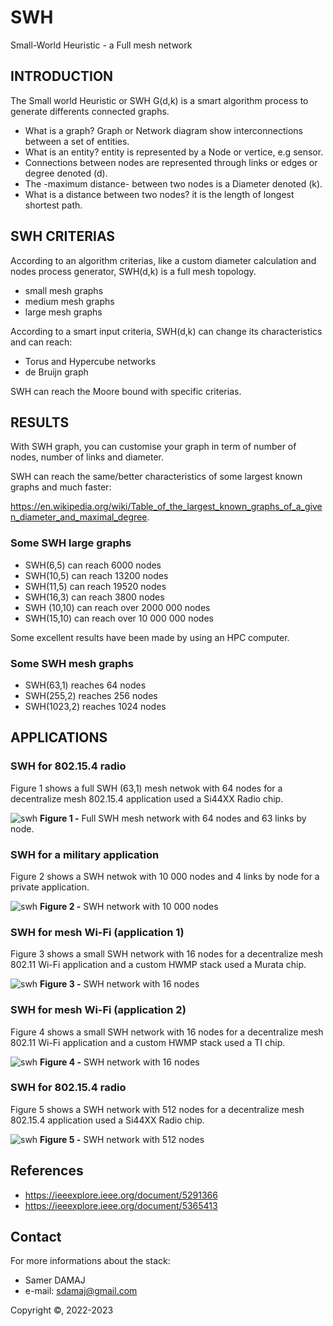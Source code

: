 # SWH
Small-World Heuristic - a Full mesh network

## INTRODUCTION
The Small world Heuristic or SWH G(d,k) is a smart algorithm process to generate differents connected graphs.

* What is a graph? Graph or Network diagram show interconnections between a set of entities.
* What is an entity? entity is represented by a Node or vertice, e.g sensor.
* Connections between nodes are represented through links or edges or degree denoted (d).
* The -maximum distance- between two nodes is a Diameter denoted (k).
* What is a distance between two nodes? it is the length of longest shortest path.

## SWH CRITERIAS

According to an algorithm criterias, like a custom diameter calculation and nodes process generator, SWH(d,k) is a full mesh topology.
* small mesh graphs
* medium mesh graphs
* large mesh graphs
  
According to a smart input criteria, SWH(d,k) can change its characteristics and can reach:
* Torus and Hypercube networks
* de Bruijn graph

SWH can reach the Moore bound with specific criterias.

## RESULTS 
With SWH graph, you can customise your graph in term of number of nodes, number of links and diameter.

SWH can reach the same/better characteristics of some largest known graphs and much faster:

https://en.wikipedia.org/wiki/Table_of_the_largest_known_graphs_of_a_given_diameter_and_maximal_degree.

### Some SWH large graphs
* SWH(6,5) can reach 6000 nodes
* SWH(10,5) can reach 13200 nodes
* SWH(11,5) can reach 19520 nodes
* SWH(16,3) can reach 3800 nodes
* SWH (10,10) can reach over 2000 000 nodes
* SWH(15,10) can reach over 10 000 000 nodes

Some excellent results have been made by using an HPC computer.

### Some SWH mesh graphs
* SWH(63,1) reaches 64 nodes 
* SWH(255,2) reaches 256 nodes
* SWH(1023,2) reaches 1024 nodes

## APPLICATIONS

###  SWH for 802.15.4 radio
Figure 1 shows a full SWH (63,1) mesh netwok with 64 nodes for a decentralize mesh 802.15.4 application used a Si44XX Radio chip.

![swh][1st_img]
**Figure 1 -** Full SWH mesh network with 64 nodes and 63 links by node.

###  SWH for a military application
Figure 2 shows a SWH netwok with 10 000 nodes and 4 links by node for a private application.

![swh][2nd_img]
**Figure 2 -** SWH network with 10 000 nodes

### SWH for mesh Wi-Fi (application 1)
Figure 3 shows a small SWH network with 16 nodes for a decentralize mesh 802.11 Wi-Fi application and a custom HWMP stack used a Murata chip.

![swh][3rd_img]
**Figure 3 -** SWH network with 16 nodes

### SWH for mesh Wi-Fi (application 2)
Figure 4 shows a small SWH network with 16 nodes for a decentralize mesh 802.11 Wi-Fi application and a custom HWMP stack used a TI chip.

![swh][4th_img]
**Figure 4 -** SWH network with 16 nodes

###  SWH for 802.15.4 radio

Figure 5 shows a SWH network with 512 nodes for a decentralize mesh 802.15.4 application used a Si44XX Radio chip.

![swh][5th_img]
**Figure 5 -** SWH network with 512 nodes


## References

* https://ieeexplore.ieee.org/document/5291366
* https://ieeexplore.ieee.org/document/5365413

## Contact

For more informations about the stack:

* Samer DAMAJ
* e-mail: sdamaj@gmail.com


Copyright ©, 2022-2023

[1st_img]: img/swh_64_63_mesh.png?raw=true
[2nd_img]: img/swh_10000_4.png?raw=true
[3rd_img]: img/swh_16_2_application1.png?raw=true
[4th_img]: img/swh_16_2_application2.png?raw=true
[5th_img]: img/swh_512.png?raw=true


